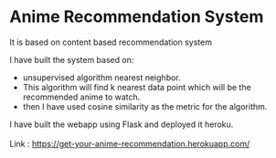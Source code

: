 # Anime Recommendation System
It is based on content based recommendation system

I have built the system based on:
   * unsupervised algorithm nearest neighbor.
   * This algorithm will find k nearest data point which will be the recommended anime to watch.
   * then I have used cosine similarity as the metric for the algorithm.

I have built the webapp using Flask and deployed it heroku.<br><br>
Link : https://get-your-anime-recommendation.herokuapp.com/
  


